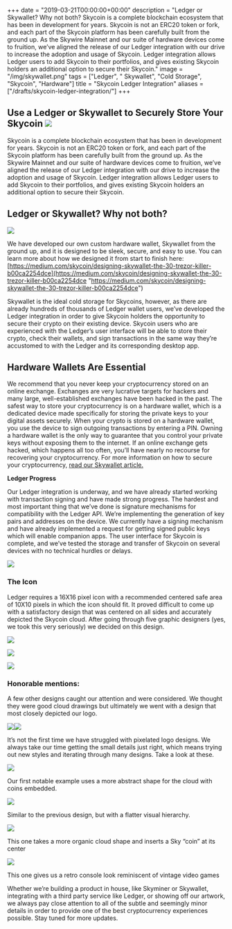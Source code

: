 +++
date = "2019-03-21T00:00:00+00:00"
description = "Ledger or Skywallet? Why not both?  Skycoin is a complete blockchain ecosystem that has been in development for years. Skycoin is not an ERC20 token or fork, and each part of the Skycoin platform has been carefully built from the ground up. As the Skywire Mainnet and our suite of hardware devices come to fruition, we’ve aligned the release of our Ledger integration with our drive to increase the adoption and usage of Skycoin. Ledger integration allows Ledger users to add Skycoin to their portfolios, and gives existing Skycoin holders an additional option to secure their Skycoin."
image = "/img/skywallet.png"
tags = ["Ledger", " Skywallet", "Cold Storage", "Skycoin", "Hardware"]
title = "Skycoin Ledger Integration"
aliases = ["/drafts/skycoin-ledger-integration/"]
+++
## Use a Ledger or Skywallet to Securely Store Your Skycoin ![](/img/skywallet6.png)

Skycoin is a complete blockchain ecosystem that has been in development for years. Skycoin is not an ERC20 token or fork, and each part of the Skycoin platform has been carefully built from the ground up. As the Skywire Mainnet and our suite of hardware devices come to fruition, we’ve aligned the release of our Ledger integration with our drive to increase the adoption and usage of Skycoin. Ledger integration allows Ledger users to add Skycoin to their portfolios, and gives existing Skycoin holders an additional option to secure their Skycoin.

## **Ledger or Skywallet? Why not both?**

![](/img/skywallet.png)

We have developed our own custom hardware wallet, Skywallet from the ground up, and it is designed to be sleek, secure, and easy to use. You can learn more about how we designed it from start to finish here:[ ](https://medium.com/skycoin/designing-skywallet-the-30-trezor-killer-b00ca2254dce)[https://medium.com/skycoin/designing-skywallet-the-30-trezor-killer-b00ca2254dce](https://medium.com/skycoin/designing-skywallet-the-30-trezor-killer-b00ca2254dce "https://medium.com/skycoin/designing-skywallet-the-30-trezor-killer-b00ca2254dce")

Skywallet is the ideal cold storage for Skycoins, however, as there are already hundreds of thousands of Ledger wallet users, we’ve developed the Ledger integration in order to give Skycoin holders the opportunity to secure their crypto on their existing device. Skycoin users who are experienced with the Ledger’s user interface will be able to store their crypto, check their wallets, and sign transactions in the same way they’re accustomed to with the Ledger and its corresponding desktop app.

## **Hardware Wallets Are Essential**

We recommend that you never keep your cryptocurrency stored on an online exchange. Exchanges are very lucrative targets for hackers and many large, well-established exchanges have been hacked in the past. The safest way to store your cryptocurrency is on a hardware wallet, which is a dedicated device made specifically for storing the private keys to your digital assets securely. When your crypto is stored on a hardware wallet, you use the device to sign outgoing transactions by entering a PIN. Owning a hardware wallet is the only way to guarantee that you control your private keys without exposing them to the internet. If an online exchange gets hacked, which happens all too often, you’ll have nearly no recourse for recovering your cryptocurrency. For more information on how to secure your cryptocurrency, [read our Skywallet article.](https://medium.com/skycoin/designing-skywallet-the-30-trezor-killer-b00ca2254dce)

**Ledger Progress**

Our Ledger integration is underway, and we have already started working with transaction signing and have made strong progress. The hardest and most important thing that we’ve done is signature mechanisms for compatibility with the Ledger API. We’re implementing the generation of key pairs and addresses on the device. We currently have a signing mechanism and have already implemented a request for getting signed public keys which will enable companion apps. The user interface for Skycoin is complete, and we’ve tested the storage and transfer of Skycoin on several devices with no technical hurdles or delays.

![](/img/image77.png)

### **The Icon**

Ledger requires a 16X16 pixel icon with a recommended centered safe area of 10X10 pixels in which the icon should fit. It proved difficult to come up with a satisfactory design that was centered on all sides and accurately depicted the Skycoin cloud. After going through five graphic designers (yes, we took this very seriously) we decided on this design.

![](/img/skywallet8.png)

![](/img/skywallet2.png)

![](/img/winning.png)

### **Honorable mentions:**

A few other designs caught our attention and were considered. We thought they were good cloud drawings but ultimately we went with a design that most closely depicted our logo.

![](/img/skywallet3.png)![](/img/skywallet7.png)

It’s not the first time we have struggled with pixelated logo designs. We always take our time getting the small details just right, which means trying out new styles and iterating through many designs. Take a look at these.

![](/img/skywallet4.png)

Our first notable example uses a more abstract shape for the cloud with coins embedded.

![](/img/skywallet5.png)

Similar to the previous design, but with a flatter visual hierarchy.

![](/img/skywallet9.png)

This one takes a more organic cloud shape and inserts a Sky “coin” at its center

![](/img/skywallet10.png)

This one gives us a retro console look reminiscent of vintage video games

Whether we’re building a product in house, like Skyminer or Skywallet, integrating with a third party service like Ledger, or showing off our artwork, we always pay close attention to all of the subtle and seemingly minor details in order to provide one of the best cryptocurrency experiences possible. Stay tuned for more updates.
